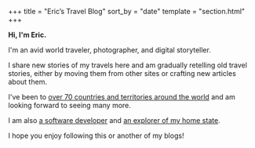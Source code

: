 +++
title = "Eric’s Travel Blog"
sort_by = "date"
template = "section.html"
+++

**Hi, I'm Eric.**

I'm an avid world traveler, photographer, and digital storyteller.

I share new stories of my travels here and am gradually retelling old travel stories, either by moving them from other sites or crafting new articles about them.

I've been to [over 70 countries and territories around the world](/countries/) and am looking forward to seeing many more.

I am also [a software developer](https://ericscouten.dev) and [an explorer of my home state](https://146parks.blog).

I hope you enjoy following this or another of my blogs!
